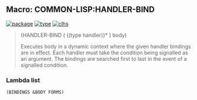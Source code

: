 ## Macro: COMMON-LISP:HANDLER-BIND
[![package](https://img.shields.io/badge/Package-COMMON--LISP-5f9ea0.svg?style=social&colorA=999999)](../) [![type](https://img.shields.io/badge/Type-Macro-5f9ea0.svg?style=social&colorA=999999)](../#macro) [![clhs](https://img.shields.io/badge/CLHS-HANDLER--BIND-5f9ea0.svg?style=social&colorA=999999)](http://www.lispworks.com/documentation/HyperSpec/Body/m_handle.htm) 

> (HANDLER-BIND ( {(type handler)}* ) body)
> 
> Executes body in a dynamic context where the given handler bindings are in
> effect. Each handler must take the condition being signalled as an argument.
> The bindings are searched first to last in the event of a signalled
> condition.

### Lambda list
```
(BINDINGS &BODY FORMS)
```
